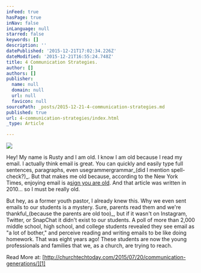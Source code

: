 ```yaml
---
inFeed: true
hasPage: true
inNav: false
inLanguage: null
starred: false
keywords: []
description: ''
datePublished: '2015-12-21T17:02:34.226Z'
dateModified: '2015-12-21T16:55:24.748Z'
title: 4 Communication Strategies.
author: []
authors: []
publisher:
  name: null
  domain: null
  url: null
  favicon: null
sourcePath: _posts/2015-12-21-4-communication-strategies.md
published: true
url: 4-communication-strategies/index.html
_type: Article

---
```

![](https://the-grid-user-content.s3-us-west-2.amazonaws.com/28f6235c-4cd2-4275-ae92-c75a6d9bca27.jpg)

Hey! My name is Rusty and I am old. I know I am old because I read my email. I actually think email is great. You can quickly and easily type full sentences, paragraphs, even usegrammergrammar_(did I mention spell-check?)_. But that makes me old because, according to the New York Times, enjoying email is a[sign you are old][0]. And that article was written in 2010... so I must be really old.

But hey, as a former youth pastor, I already knew this. Why we even sent emails to our students is a mystery. Sure, parents read them and we're thankful_(because the parents are old too)_, but if it wasn't on Instagram, Twitter, or SnapChat it didn't exist to our students. A poll of more than 2,000 middle school, high school, and college students revealed they see email as "a lot of bother," and perceive reading and writing emails to be like doing homework. That was eight years ago! These students are now the young professionals and families that we, as a church, are trying to reach.

Read More at: [http://churchtechtoday.com/2015/07/20/communication-generations/][1]



[0]: http://www.nytimes.com/2010/12/21/technology/21email.html?_r=0
[1]: http://churchtechtoday.com/2015/07/20/communication-generations/